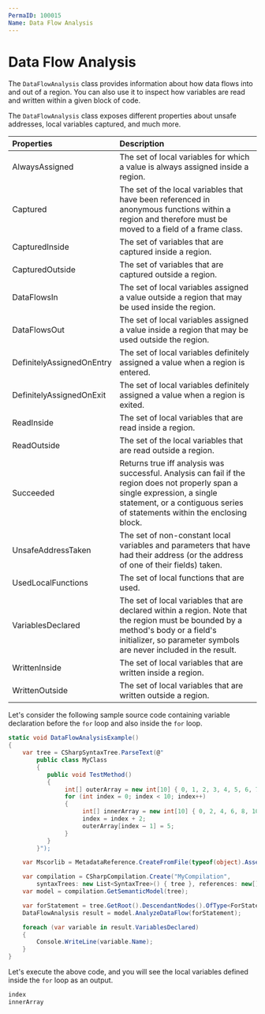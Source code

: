 ```yaml
---
PermaID: 100015
Name: Data Flow Analysis
---
```


# Data Flow Analysis

The `DataFlowAnalysis` class provides information about how data flows into and out of a region. You can also use it to inspect how variables are read and written within a given block of code.

The `DataFlowAnalysis` class exposes different properties about unsafe addresses, local variables captured, and much more.

| Properties               | Description                                                                                               |
| :------------------------| :---------------------------------------------------------------------------------------------------------|
| AlwaysAssigned           | The set of local variables for which a value is always assigned inside a region.
| Captured                 | The set of the local variables that have been referenced in anonymous functions within a region and therefore must be moved to a field of a frame class.
| CapturedInside           | The set of variables that are captured inside a region.
| CapturedOutside          | The set of variables that are captured outside a region.
| DataFlowsIn              | The set of local variables assigned a value outside a region that may be used inside the region.
| DataFlowsOut             | The set of local variables assigned a value inside a region that may be used outside the region.
| DefinitelyAssignedOnEntry| The set of local variables definitely assigned a value when a region is entered.
| DefinitelyAssignedOnExit | The set of local variables definitely assigned a value when a region is exited.
| ReadInside               | The set of local variables that are read inside a region.
| ReadOutside              | The set of the local variables that are read outside a region.
| Succeeded                | Returns true iff analysis was successful. Analysis can fail if the region does not properly span a single expression, a single statement, or a contiguous series of statements within the enclosing block.
| UnsafeAddressTaken       | The set of non-constant local variables and parameters that have had their address (or the address of one of their fields) taken.
| UsedLocalFunctions       | The set of local functions that are used.
| VariablesDeclared        | The set of local variables that are declared within a region. Note that the region must be bounded by a method's body or a field's initializer, so parameter symbols are never included in the result.
| WrittenInside            | The set of local variables that are written inside a region.
| WrittenOutside           | The set of local variables that are written outside a region.

Let's consider the following sample source code containing variable declaration before the `for` loop and also inside the `for` loop.

```csharp
static void DataFlowAnalysisExample()
{
    var tree = CSharpSyntaxTree.ParseText(@"
        public class MyClass
        {
           public void TestMethod()
           {
                int[] outerArray = new int[10] { 0, 1, 2, 3, 4, 5, 6, 7, 8, 9};
                for (int index = 0; index < 10; index++)
                {
                     int[] innerArray = new int[10] { 0, 2, 4, 6, 8, 10, 12, 14, 16, 18 };
                     index = index + 2;
                     outerArray[index – 1] = 5;
                }
           }
        }");

    var Mscorlib = MetadataReference.CreateFromFile(typeof(object).Assembly.Location);

    var compilation = CSharpCompilation.Create("MyCompilation",
        syntaxTrees: new List<SyntaxTree>() { tree }, references: new[] { Mscorlib });
    var model = compilation.GetSemanticModel(tree);

    var forStatement = tree.GetRoot().DescendantNodes().OfType<ForStatementSyntax>().Single();
    DataFlowAnalysis result = model.AnalyzeDataFlow(forStatement);

    foreach (var variable in result.VariablesDeclared)
    {
        Console.WriteLine(variable.Name);
    }            
}
```

Let's execute the above code, and you will see the local variables defined inside the `for` loop as an output.

```csharp
index
innerArray
```
